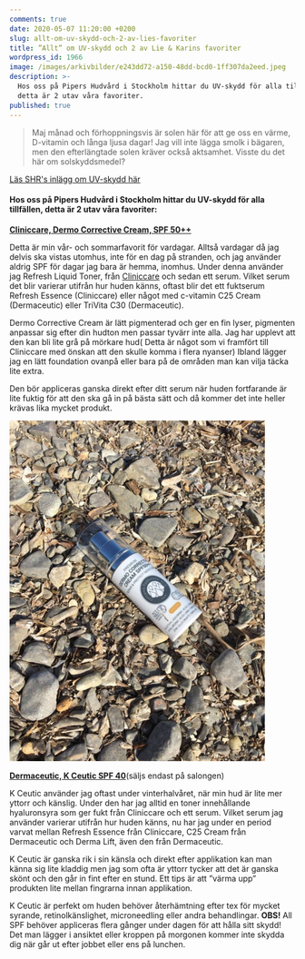 ```yaml
---
comments: true
date: 2020-05-07 11:20:00 +0200
slug: allt-om-uv-skydd-och-2-av-lies-favoriter
title: ”Allt” om UV-skydd och 2 av Lie & Karins favoriter
wordpress_id: 1966
image: /images/arkivbilder/e243dd72-a150-48dd-bcd0-1ff307da2eed.jpeg
description: >-
  Hos oss på Pipers Hudvård i Stockholm hittar du UV-skydd för alla tillfällen,
  detta är 2 utav våra favoriter.
published: true
---
```


> Maj m&aring;nad och förhoppningsvis är solen här för att ge oss en värme, D-vitamin och l&aring;nga ljusa dagar\! Jag vill inte lägga smolk i bägaren, men den efterlängtade solen kräver ocks&aring; aktsamhet. Visste du det här om solskyddsmedel?

[Läs SHR's inlägg om UV-skydd här](https://shrbloggen.wordpress.com/2020/05/07/skydda-huden-med-solskyddsmedel/)

#### **Hos oss p&aring; Pipers Hudv&aring;rd i Stockholm hittar du UV-skydd för alla tillfällen, detta är 2 utav v&aring;ra favoriter:**

**[Cliniccare, Dermo Corrective Cream, SPF 50++](https://www.beauty-bar.se/produkt/dermocorrective/?ref=14)**

Detta är min v&aring;r- och sommarfavorit för vardagar. Allts&aring; vardagar d&aring; jag delvis ska vistas utomhus, inte för en dag p&aring; stranden, och jag använder aldrig SPF för dagar jag bara är hemma, inomhus. Under denna använder jag Refresh Liquid Toner, fr&aring;n [Cliniccare](https://pipershudvard.com/produkter/) och sedan ett serum. Vilket serum det blir varierar utifr&aring;n hur huden känns, oftast blir det ett fuktserum Refresh Essence (Cliniccare) eller n&aring;got med c-vitamin C25 Cream (Dermaceutic) eller TriVita C30 (Dermaceutic).

Dermo Corrective Cream är lätt pigmenterad och ger en fin lyser, pigmenten anpassar sig efter din hudton men passar tyvärr inte alla. Jag har upplevt att den kan bli lite gr&aring; p&aring; mörkare hud( Detta är n&aring;got som vi framfört till Cliniccare med önskan att den skulle komma i flera nyanser) Ibland lägger jag en lätt foundation ovanp&aring; eller bara p&aring; de omr&aring;den man kan vilja täcka lite extra.

Den bör appliceras ganska direkt efter ditt serum när huden fortfarande är lite fuktig för att den ska g&aring; in p&aring; bästa sätt och d&aring; kommer det inte heller krävas lika mycket produkt.

![3B331541-77B9-4A6A-99AE-33096E981C61](/images/arkivbilder/3b331541-77b9-4a6a-99ae-33096e981c61.jpeg?w=450)

**[Dermaceutic, K Ceutic SPF 40](http://luxoro.se/portfolio-item/dc-k-ceutic/)**(säljs endast p&aring; salongen)

K Ceutic använder jag oftast under vinterhalv&aring;ret, när min hud är lite mer yttorr och känslig. Under den har jag alltid en toner inneh&aring;llande hyaluronsyra som ger fukt fr&aring;n Cliniccare och ett serum. Vilket serum jag använder varierar utifr&aring;n hur huden känns, nu har jag under en period varvat mellan Refresh Essence fr&aring;n Cliniccare, C25 Cream fr&aring;n Dermaceutic och Derma Lift, även den fr&aring;n Dermaceutic.

K Ceutic är ganska rik i sin känsla och direkt efter applikation kan man känna sig lite kladdig men jag som ofta är yttorr tycker att det är ganska skönt och den g&aring;r in fint efter en stund. Ett tips är att ”värma upp” produkten lite mellan fingrarna innan applikation.

K Ceutic är perfekt om huden behöver &aring;terhämtning efter tex för mycket syrande, retinolkänslighet, microneedling eller andra behandlingar. **OBS\!** All SPF behöver appliceras flera g&aring;nger under dagen för att h&aring;lla sitt skydd\! Det man lägger i ansiktet eller kroppen p&aring; morgonen kommer inte skydda dig när g&aring;r ut efter jobbet eller ens p&aring; lunchen.